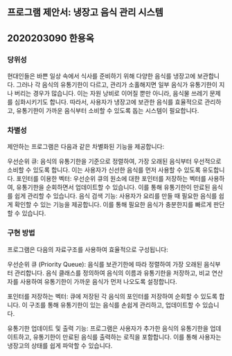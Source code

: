 ## 프로그램 제안서: 냉장고 음식 관리 시스템
## 2020203090 한용옥
### 당위성
현대인들은 바쁜 일상 속에서 식사를 준비하기 위해 다양한 음식를 냉장고에 보관합니다. 그러나 각 음식의 유통기한이 다르고, 관리가 소홀해지면 일부 음식가 유통기한이 지나 버리는 경우가 많습니다. 이는 자원 낭비로 이어질 뿐만 아니라, 음식물 쓰레기 문제를 심화시키기도 합니다. 따라서, 사용자가 냉장고에 보관한 음식를 효율적으로 관리하고, 유통기한이 가까운 음식부터 소비할 수 있도록 돕는 시스템이 필요합니다.

### 차별성
제안하는 프로그램은 다음과 같은 차별화된 기능을 제공합니다:

우선순위 큐: 음식의 유통기한을 기준으로 정렬하여, 가장 오래된 음식부터 우선적으로 소비할 수 있도록 합니다. 이는 사용자가 신선한 음식를 먼저 사용할 수 있도록 유도합니다.
포인터를 이용한 벡터: 우선순위 큐의 원소에 대한 포인터를 저장하는 벡터를 사용하여, 유통기한을 순회하면서 업데이트할 수 있습니다. 이를 통해 유통기한이 만료된 음식를 쉽게 관리할 수 있습니다.
음식 검색 기능: 사용자가 요리를 만들 때 필요한 음식를 쉽게 확인할 수 있는 기능을 제공합니다. 이를 통해 필요한 음식가 충분한지를 빠르게 판단할 수 있습니다.

### 구현 방법
프로그램은 다음의 자료구조를 사용하여 효율적으로 구성됩니다:

우선순위 큐 (Priority Queue): 음식를 보관기한에 따라 정렬하여 가장 오래된 음식부터 관리합니다. 음식 클래스를 정의하여 음식의 이름과 유통기한을 저장하고, 비교 연산자를 사용하여 유통기한이 가까운 음식가 먼저 나오도록 설정합니다.

포인터를 저장하는 벡터: 큐에 저장된 각 음식의 포인터를 저장하여 순회할 수 있도록 합니다. 이 구조를 통해 유통기한이 있는 음식를 손쉽게 관리하고, 업데이트할 수 있습니다.

유통기한 업데이트 및 출력 기능: 프로그램은 사용자가 추가한 음식의 유통기한을 업데이트하고, 유통기한이 만료된 음식를 출력하는 로직을 포함합니다. 이를 통해 사용자는 냉장고의 상태를 쉽게 파악할 수 있습니다.